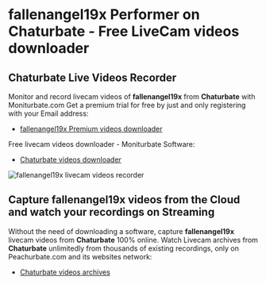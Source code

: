 # fallenangel19x Performer on Chaturbate - Free LiveCam videos downloader

## Chaturbate Live Videos Recorder

Monitor and record livecam videos of **fallenangel19x** from **Chaturbate** with Moniturbate.com
Get a premium trial for free by just and only registering with your Email address:
* [fallenangel19x Premium videos downloader](https://moniturbate.com/request-demo-licence-key.html)

Free livecam videos downloader - Moniturbate Software:
* [Chaturbate videos downloader](https://moniturbate.com/moniturbate-download-software.html)

![fallenangel19x livecam videos recorder](https://peachurnet.com/templates/moniturbate-software.png)


## Capture fallenangel19x videos from the Cloud and watch your recordings on Streaming

Without the need of downloading a software, capture **fallenangel19x** livecam videos from **Chaturbate** 100% online.
Watch Livecam archives from **Chaturbate** unlimitedly from thousands of existing recordings, only on Peachurbate.com and its websites network:
* [Chaturbate videos archives](https://peachurnet.com/)